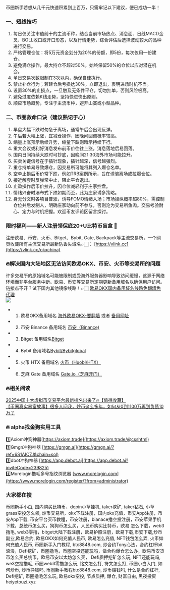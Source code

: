币圈新手若想从几千元快速积累到上百万，只需牢记以下建议，便已成功一半！

### 一、短线技巧  
1.  每日仅关注市值前十的主流币种，结合当前市场热点、消息面、日线MACD金叉、BOLL收口或开口形态，以及行情走势，综合评估后选择波动较大的品种进行交易。  
2.  严格管理仓位：将5万元资金划分为20%的份额，即5份，每次仅用一份建仓。  
3.  避免满仓操作，最大持仓不超过50%，始终保留50%的仓位以应对潜在机会。  
4.  单日交易次数限制在3次以内，确保自律执行。  
5.  禁止补仓行为；若建仓后亏损达30%，立即退出，表明进场时机不当。  
6.  设置30%的止损点，一旦触及无条件平仓，切勿扛单，否则风险极高。  
7.  避免过度依赖K线走势，坚持快进快出原则。  
8.  顺应市场趋势，专注于主流币种，避开山寨或小型品种。  

### 二、币圈救命口诀（建议熟记于心）  
1.  早盘大幅下跌时勿急于离场，通常午后会出现反弹。  
2.  午后若大幅上涨，宜减仓操作，因晚间回调概率较高。  
3.  缩量上涨预示后续升势，缩量下跌则暗示持续下行。  
4.  重大会议或利好消息发布前币价往往上涨，消息落地后易回落。  
5.  国内日间持续大跌时可抄底，因晚间21:30海外市场可能拉升。  
6.  买卖关键信号在于插针现象，插针越深，信号越强烈。  
7.  重仓持单易导致爆仓，因交易所可能将其列入爆仓名单。  
8.  空单止损后币价常下跌，例如TRB案例所示，旨在诱骗离场或拉爆仓位。  
9.  接近解套时反弹常中止，阻止平仓退出。  
10. 止盈操作后币价拉升，因仓位减轻利于庄家控盘。  
11. 情绪兴奋时瀑布式下跌如期而至，此为庄家诱多策略。  
12. 身无分文时各项目普涨，诱导FOMO情绪入场；市场操纵概率超80%，需控制仓位并后发制人，明确庄家动向前不参与，否则沦为交易所鱼肉。交易考验耐心、定力与时机把握。欢迎币友评论区留言探讨。  

### 限时福利——新人注册领保底20+U比特币盲盒 🎁  
注册欧易、币安、火币、Bitget、Bybit, Gate, Backpack等主流交易所，一个网页收藏所有主流交易所最新防丢失域名👉🏻： [https://vlink.cc](https://vlink.cc/okxchina)  

### 🔥解决国内大陆地区无法访问欧易OKX、币安、火币等交易所的问题  
许多交易所的原始域名可能被限制或受海外服务器影响导致访问缓慢，这源于网络环境而非平台服务中断。欧易、币安等交易所定期更新备用域名以确保用户访问。  
链接点不开？试下国内其他镜像线路！👉🏻 [欧易OKX国内备用域名线路免翻墙免代理](https://vlink.cc/okxcn)  
[![](https://307e939.webp.li/20250812124552161.png)](https://vlink.cc/okxcn)  

- 1. 欧易OKX备用域名 [海外欧易OKX-要翻墙](https://www.okx.com/join/18639032) 或者 [备用网址](https://www.oucnyi.net/zh-hans/join/18639032)  
- 2. 币安 Binance 备用域名 [币安（Binance)](https://accounts.binance.com/zh-CN/register?ref=36457687)  
- 3. Bitget 备用域名[Bitget](https://www.bitget.com/zh-CN/referral/register?from=referral&clacCode=VRNEYUTR)  
- 4. Bybit 备用域名[Bybit/Bybitglobal](https://www.bybitglobal.com/zh-MY/invite/?ref=VMKORMM)  
- 5. 火币 HTX 备用域名 [火币（Huobi/HTX）](https://www.htx.com/invite/zh-cn/1f?invite_code=whf45223)  
- 6. 芝麻 Gate 备用域名 [Gate.io（芝麻开门）](https://www.gate.io/zh/signup?ref_type=103&ref=A1ERAQ)  

### 🔥相关阅读  
[2025中国十大虚拟币交易平台最新排名出来了🔥【值得收藏】](https://btc8848.com/top-10-exchanges/)  
[【币圈真实暴富故事】很多人问我，炒币这么多年，如何从0到1100万再到负债10万？](https://heiyetouzi.xyz/biquanstory001/)  

### 🔥 alpha找金狗实用工具  
1️⃣Axiom冲狗神器[https://axiom.trade](https://axiom.trade/@csshtml)  
2️⃣Gmgn冲狗神器 [https://gmgn.ai](https://gmgn.ai/?ref=6S1AIC7J&chain=sol)  
3️⃣dbot冲狗神器 [https://app.debot.ai](https://app.debot.ai?inviteCode=239825)  
4️⃣Morelogin撸毛多号指纹浏览器 [www.morelogin.com](https://www.morelogin.com/register/?from=administrator)  

### 大家都在搜  
币圈新手小白, 国内购买比特币，depin小草挂机, taker挖矿, taker钻石, 小草grass空投怎么领, 炒币交易所，okx下载注册，国内okx充值，币安App注册，币安App下载, 币安平台买币教程，币安注册，bianace撸空投注册，币安苹果手机下载，总统币怎么买，狗狗币怎么买，人民币购买比特币，欧易 怎么下载，web3撸毛, web3零撸，bitget大陆下载注册，欧易护照注册，欧易下载,币安下载,炒币副业,欧易合约, 欧易OKX如何充值人民币, 欧易怎么充值, NFT钱包怎么弄, 火币如何充值人民币, 币圈新手入门教程, btc8848.com, 炒合约Tony心法，合约杠杆bit浪浪，Defi挖矿，币圈撸毛，币圈空投还能玩吗，做合约爆仓怎么办，欧易币安货币怎么买总统币，欧易币安以太坊怎么买， Defi质押挖矿怎么玩, NFT还能玩吗, we3空投撸毛, 币圈web3零撸怎么玩, 铭文怎么打, 符文怎么打, 币圈小白入门, 如何炒币, 炒币挣钱吗, 币圈新手教程btc8848.com, 炒币赚钱吗, 什么是合约杠杆, Defi挖矿, 币圈撸毛怎么玩, 欧易okx空投, 节点质押, 爆仓, 财富自由, 黑夜投资heiyetouzi.xyz